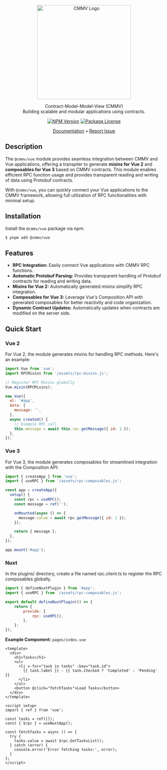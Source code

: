 <p align="center">
  <a href="https://cmmv.io/" target="blank"><img src="https://raw.githubusercontent.com/cmmvio/docs.cmmv.io/main/public/assets/logo_CMMV2_icon.png" width="300" alt="CMMV Logo" /></a>
</p>
<p align="center">Contract-Model-Model-View (CMMV) <br/> Building scalable and modular applications using contracts.</p>
<p align="center">
    <a href="https://www.npmjs.com/package/@cmmv/vue"><img src="https://img.shields.io/npm/v/@cmmv/vue.svg" alt="NPM Version" /></a>
    <a href="https://github.com/cmmvio/cmmv-vue/blob/main/LICENSE"><img src="https://img.shields.io/npm/l/@cmmv/vue.svg" alt="Package License" /></a>
</p>

<p align="center">
  <a href="https://cmmv.io">Documentation</a> &bull;
  <a href="https://github.com/cmmvio/cmmv-vue/issues">Report Issue</a>
</p>

## Description

The `@cmmv/vue` module provides seamless integration between CMMV and Vue applications, offering a transpiler to generate **mixins for Vue 2** and **composables for Vue 3** based on CMMV contracts. This module enables efficient RPC function usage and provides transparent reading and writing of data using Protobuf contracts.

With `@cmmv/vue`, you can quickly connect your Vue applications to the CMMV framework, allowing full utilization of RPC functionalities with minimal setup.


## Installation

Install the ``@cmmv/vue`` package via npm:

```bash
$ pnpm add @cmmv/vue
```

## Features

* **RPC Integration:** Easily connect Vue applications with CMMV RPC functions.
* **Automatic Protobuf Parsing:** Provides transparent handling of Protobuf contracts for reading and writing data.
* **Mixins for Vue 2:** Automatically generated mixins simplify RPC integration.
* **Composables for Vue 3:** Leverage Vue's Composition API with generated composables for better reactivity and code organization.
* **Dynamic Contract Updates:** Automatically updates when contracts are modified on the server side.

## Quick Start

### Vue 2

For Vue 2, the module generates mixins for handling RPC methods. Here's an example:

```javascript
import Vue from 'vue';
import RPCMixins from '/assets/rpc-mixins.js';

// Register RPC Mixins globally
Vue.mixin(RPCMixins);

new Vue({
  el: '#app',
  data: {
    message: '',
  },
  async created() {
    // Example RPC call
    this.message = await this.rpc.getMessage({ id: 1 });
  },
});
```

### Vue 3

For Vue 3, the module generates composables for streamlined integration with the Composition API:

```javascript
import { createApp } from 'vue';
import { useRPC } from '/assets/rpc-composables.js';

const app = createApp({
  setup() {
    const rpc = useRPC();
    const message = ref('');

    onMounted(async () => {
      message.value = await rpc.getMessage({ id: 1 });
    });

    return { message };
  },
});

app.mount('#app');
```

### Nuxt

In the plugins/ directory, create a file named rpc.client.ts to register the RPC composables globally.

```javascript
import { defineNuxtPlugin } from '#app';
import { useRPC } from '/assets/rpc-composables.js';

export default defineNuxtPlugin(() => {
    return {
        provide: {
            rpc: useRPC(),
        },
    };
});
```

**Example Component:** ``pages/index.vue``

```vue
<template>
  <div>
    <h1>Tasks</h1>
    <ul>
      <li v-for="task in tasks" :key="task.id">
        {{ task.label }} - {{ task.checked ? 'Completed' : 'Pending' }}
      </li>
    </ul>
    <button @click="fetchTasks">Load Tasks</button>
  </div>
</template>

<script setup>
import { ref } from 'vue';

const tasks = ref([]);
const { $rpc } = useNuxtApp();

const fetchTasks = async () => {
  try {
    tasks.value = await $rpc.GetTasksList();
  } catch (error) {
    console.error('Error fetching tasks:', error);
  }
};
</script>
```